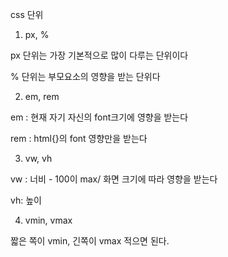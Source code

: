 css 단위

1.  px, %

px 단위는 가장 기본적으로 많이 다루는 단위이다

% 단위는 부모요소의 영향을 받는 단위다

2.  em, rem

em : 현재 자기 자신의 font크기에 영향을 받는다

rem : html{}의 font 영향만을 받는다

3.  vw, vh

vw : 너비 - 100이 max/ 화면 크기에 따라 영향을 받는다

vh: 높이

4.  vmin, vmax

짧은 쪽이 vmin, 긴쪽이 vmax 적으면 된다.
